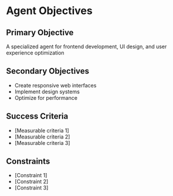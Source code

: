 # Agent Objectives

## Primary Objective
A specialized agent for frontend development, UI design, and user experience optimization

## Secondary Objectives
- Create responsive web interfaces
- Implement design systems
- Optimize for performance


## Success Criteria
- [Measurable criteria 1]
- [Measurable criteria 2]
- [Measurable criteria 3]

## Constraints
- [Constraint 1]
- [Constraint 2]
- [Constraint 3]